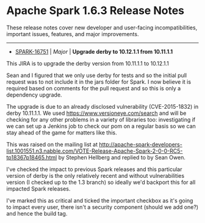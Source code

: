
<!---
# Licensed to the Apache Software Foundation (ASF) under one
# or more contributor license agreements.  See the NOTICE file
# distributed with this work for additional information
# regarding copyright ownership.  The ASF licenses this file
# to you under the Apache License, Version 2.0 (the
# "License"); you may not use this file except in compliance
# with the License.  You may obtain a copy of the License at
#
#     http://www.apache.org/licenses/LICENSE-2.0
#
# Unless required by applicable law or agreed to in writing, software
# distributed under the License is distributed on an "AS IS" BASIS,
# WITHOUT WARRANTIES OR CONDITIONS OF ANY KIND, either express or implied.
# See the License for the specific language governing permissions and
# limitations under the License.
-->
# Apache Spark  1.6.3 Release Notes

These release notes cover new developer and user-facing incompatibilities, important issues, features, and major improvements.


---

* [SPARK-16751](https://issues.apache.org/jira/browse/SPARK-16751) | *Major* | **Upgrade derby to 10.12.1.1 from 10.11.1.1**

This JIRA is to upgrade the derby version from 10.11.1.1 to 10.12.1.1

Sean and I figured that we only use derby for tests and so the initial pull request was to not include it in the jars folder for Spark. I now believe it is required based on comments for the pull request and so this is only a dependency upgrade.

The upgrade is due to an already disclosed vulnerability (CVE-2015-1832) in derby 10.11.1.1. We used https://www.versioneye.com/search and will be checking for any other problems in a variety of libraries too: investigating if we can set up a Jenkins job to check our pom on a regular basis so we can stay ahead of the game for matters like this.

This was raised on the mailing list at http://apache-spark-developers-list.1001551.n3.nabble.com/VOTE-Release-Apache-Spark-2-0-0-RC5-tp18367p18465.html by Stephen Hellberg and replied to by Sean Owen.

I've checked the impact to previous Spark releases and this particular version of derby is the only relatively recent and without vulnerabilities version (I checked up to the 1.3 branch) so ideally we'd backport this for all impacted Spark releases.

I've marked this as critical and ticked the important checkbox as it's going to impact every user, there isn't a security component (should we add one?) and hence the build tag.



